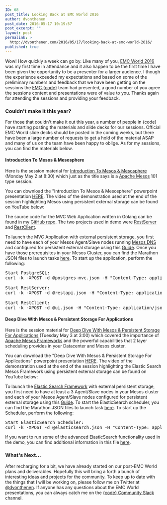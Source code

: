```yaml
---
ID: 68
post_title: Looking Back at EMC World 2016
author: dvonthenen
post_date: 2016-05-17 10:19:57
post_excerpt: ""
layout: post
permalink: >
  http://dvonthenen.com/2016/05/17/looking-back-at-emc-world-2016/
published: true
---
```

Wow! How quickly a week can go by. Like many of you, [EMC World 2016][1] was my first time in attendance and it also happen to be the first time I have been given the opportunity to be a presenter for a larger audience. I though the experience exceeded my expectations and based on some of the preliminary numbers and feedback that we have been getting on the sessions the [EMC {code}][2] team had presented, a good number of you agree the sessions content and presentations were of value to you. Thanks again for attending the sessions and providing your feedback.

### Couldn't make it this year?

For those that couldn't make it out this year, a number of people in {code} have starting posting the materials and slide decks for our sessions. Official EMC World slide decks should be posted in the coming weeks, but there have been a large number of requests to get a hold of the material ASAP and many of us on the team have been happy to oblige. As for my sessions, you can find the materials below.

#### Introduction To Mesos & Mesosphere

Here is the session material for [Introduction To Mesos & Mesosphere][3] (Monday May 2 at 8:30) which just as the title says is a [Apache Mesos][4] 101 type session.

You can download the "Introduction To Mesos & Mesosphere" powerpoint presentation [HERE][5]. The video of the demonstration used at the end of the session highlighting Mesos using persistent external storage can be found on YouTube below:

The source code for the MVC Web Application written in Golang can be found in my [GitHub repo][6]. The two projects used in demo were [RestServer][7] and [RestClient][8].

To launch the MVC Application with external persistent storage, you first need to have each of your Mesos Agent/Slave nodes running [Mesos DNS][9] and configured for persistent external storage using this [Guide][10]. Once you have those prerequisites in your Mesos Cluster, you can find the Marathon JSON files to launch tasks [here][11]. To start up the application, perform the following:

<pre>Start PostgreSQL:
curl -k -XPOST -d @postgres-mvc.json -H "Content-Type: application/json" YourMarathonIP:8080/v2/apps

Start RestServer:
curl -k -XPOST -d @restapi.json -H "Content-Type: application/json" YourMarathonIP:8080/v2/apps

Start RestClient:
curl -k -XPOST -d @ui.json -H "Content-Type: application/json" YourMarathonIP:8080/v2/apps
</pre>

#### Deep Dive With Mesos & Persistent Storage For Applications

Here is the session material for [Deep Dive With Mesos & Persistent Storage For Applications][12] (Tuesday May 3 at 3:00) which covered the importance of [Apache Mesos Frameworks][13] and the powerful capabilities that 2 layer scheduling provides in your Datacenter and Mesos cluster.

You can download the "Deep Dive With Mesos & Persistent Storage For Applications" powerpoint presentation [HERE][14]. The video of the demonstration used at the end of the session highlighting the Elastic Search Mesos Framework using persistent external storage can be found on YouTube below:

To launch the [Elastic Search Framework][15] with external persistent storage, you first need to have at least a 3 Agent/Slave nodes in your Mesos cluster and each of your Mesos Agent/Slave nodes configured for persistent external storage using this [Guide][10]. To start the ElasticSearch scheduler, you can find the Marathon JSON files to launch task [here][11]. To start up the Scheduler, perform the following:

<pre>Start ElasticSearch Scheduler:
curl -k -XPOST -d @elasticsearch.json -H "Content-Type: application/json" YourMarathonIP:8080/v2/apps
</pre>

If you want to run some of the advanced ElasticSearch functionality used in the demo, you can find additional information in this file [here][16].

### What's Next...

After recharging for a bit, we have already started on our post-EMC World plans and deliverables. Hopefully this will bring a forth a bunch of interesting ideas and projects for the community. To keep up to date with the things that I will be working on, please follow me on Twitter at [@dvonthenen][17]. If anyone has any questions about the EMC World presentations, you can always catch me on the [{code} Community Slack][18] channel.

 [1]: http://www.emcworld.com/index.htm
 [2]: http://emccode.com/
 [3]: https://www.emcworldonline.com/2016/connect/sessionDetail.ww?SESSION_ID=2714
 [4]: http://mesos.apache.org/
 [5]: https://github.com/dvonthenen/proposals/raw/master/2016_EMCW/code.08%20Introduction%20to%20Mesos%20and%20Mesosphere.pptx
 [6]: https://github.com/dvonthenen/goprojects
 [7]: https://github.com/dvonthenen/goprojects/tree/master/src/restserver
 [8]: https://github.com/dvonthenen/goprojects/tree/master/src/restclient
 [9]: http://mesosphere.github.io/mesos-dns/
 [10]: http://dvonthenen.com/2016/03/08/mesos-module-dvdi-installation-walkthrough/
 [11]: https://github.com/dvonthenen/junkyard/tree/master/mesos/EMCW2016
 [12]: https://www.emcworldonline.com/2016/connect/sessionDetail.ww?SESSION_ID=2720
 [13]: http://mesos.apache.org/documentation/latest/frameworks/
 [14]: https://github.com/dvonthenen/proposals/raw/master/2016_EMCW/code.14%20Deep%20Dive%20with%20Mesos%20and%20Persistent%20Storage%20for%20Applications.pptx
 [15]: https://github.com/mesos/elasticsearch
 [16]: https://github.com/dvonthenen/junkyard/blob/master/mesos/EMCW2016/start.txt
 [17]: https://twitter.com/dvonthenen
 [18]: https://codecommunity.slack.com/